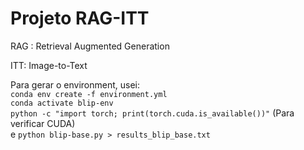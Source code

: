 # Projeto RAG-ITT

RAG : Retrieval Augmented Generation  

ITT: Image-to-Text

Para gerar o environment, usei:  
``conda env create -f environment.yml``  
``conda activate blip-env``  
``python -c "import torch; print(torch.cuda.is_available())"`` (Para verificar CUDA)  
e ``python blip-base.py > results_blip_base.txt``  
